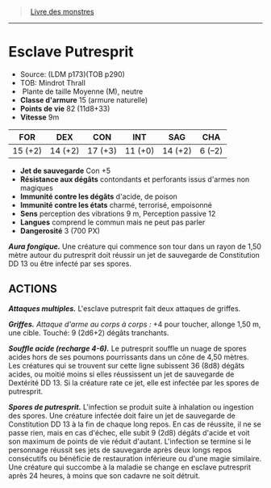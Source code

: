 ﻿> [Livre des monstres](tome_of_beasts.md)

---

# Esclave Putresprit

- Source: (LDM p173)(TOB p290)
- TOB: Mindrot Thrall
-  Plante de taille Moyenne (M), neutre
- **Classe d'armure** 15 (armure naturelle)
- **Points de vie** 82 (11d8+33)
- **Vitesse** 9m

|FOR|DEX|CON|INT|SAG|CHA|
|---|---|---|---|---|---|
|15 (+2)|14 (+2)|17 (+3)|11 (+0)|14 (+2)|6 (–2)|

- **Jet de sauvegarde** Con +5
- **Résistance aux dégâts** contondants et perforants issus d'armes non magiques
- **Immunité contre les dégâts** d'acide, de poison
- **Immunité contre les états** charmé, terrorisé, empoisonné
- **Sens** perception des vibrations 9 m, Perception passive 12
- **Langues** comprend le commun mais ne peut pas parler
- **Dangerosité** 3 (700 PX)

**_Aura fongique._** Une créature qui commence son tour dans un rayon de 1,50 mètre autour du putresprit doit réussir un jet de sauvegarde de Constitution DD 13 ou être infecté par ses spores.

## ACTIONS

**_Attaques multiples._** L'esclave putresprit fait deux attaques de griffes.

**_Griffes._** _Attaque d'arme au corps à corps :_ +4 pour toucher, allonge 1,50 m, une cible. Touché: 9 (2d6+2) dégâts tranchants.

**_Souffle acide (recharge 4-6)._** Le putresprit souffle un nuage de spores acides hors de ses poumons pourrissants dans un cône de 4,50 mètres. Les créatures qui se trouvent sur cette ligne subissent 36 (8d8) dégâts acides, ou moitié moins si elles réussissent un jet de sauvegarde de Dextérité DD 13. Si la créature rate ce jet, elle est infectée par les spores de putresprit.

**_Spores de putresprit._** L'infection se produit suite à inhalation ou ingestion des spores. Une créature infectée doit faire un jet de sauvegarde de Constitution DD 13 à la fin de chaque long repos. En cas de réussite, il ne se passe rien, mais en cas d'échec, elle subit 9 (2d8) dégâts d'acide et voit son maximum de points de vie réduit d'autant. L'infection se termine si le personnage réussit ses jets de sauvegarde après deux longs repos consécutifs ou bénéficie de restauration inférieure ou d'une magie similaire. Une créature qui succombe à la maladie se change en esclave putresprit après 24 heures, à moins que son cadavre ne soit détruit.


